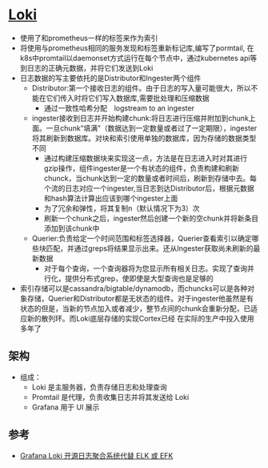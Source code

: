 # [Loki](link)

* 使用了和prometheus一样的标签来作为索引
* 将使用与prometheus相同的服务发现和标签重新标记库,编写了pormtail, 在k8s中promtail以daemonset方式运行在每个节点中，通过kubernetes api等到日志的正确元数据，并将它们发送到Loki
* 日志数据的写主要依托的是Distributor和Ingester两个组件
  - Distributor:第一个接收日志的组件。由于日志的写入量可能很大，所以不能在它们传入时将它们写入数据库,需要批处理和压缩数据
    + 通过一致性哈希分配　logstream to an ingester
  - ingester接收到日志并开始构建chunk:将日志进行压缩并附加到chunk上面。一旦chunk“填满”（数据达到一定数量或者过了一定期限），ingester将其刷新到数据库。对块和索引使用单独的数据库，因为存储的数据类型不同
    + 通过构建压缩数据块来实现这一点，方法是在日志进入时对其进行gzip操作，组件ingester是一个有状态的组件，负责构建和刷新chunck，当chunk达到一定的数量或者时间后，刷新到存储中去。每个流的日志对应一个ingester,当日志到达Distributor后，根据元数据和hash算法计算出应该到哪个ingester上面
    + 为了冗余和弹性，将其复制n（默认情况下为3）次
    + 刷新一个chunk之后，ingester然后创建一个新的空chunk并将新条目添加到该chunk中
  - Querier:负责给定一个时间范围和标签选择器，Querier查看索引以确定哪些块匹配，并通过greps将结果显示出来。还从Ingester获取尚未刷新的最新数据
    + 对于每个查询，一个查询器将为您显示所有相关日志。实现了查询并行化，提供分布式grep，使即使是大型查询也是足够的
* 索引存储可以是cassandra/bigtable/dynamodb，而chuncks可以是各种对象存储，Querier和Distributor都是无状态的组件。对于ingester他虽然是有状态的但是，当新的节点加入或者减少，整节点间的chunk会重新分配，已适应新的散列环。而Loki底层存储的实现Cortex已经 在实际的生产中投入使用多年了

## 架构

* 组成：
    - Loki 是主服务器，负责存储日志和处理查询
    - Promtail 是代理，负责收集日志并将其发送给 Loki
    - Grafana 用于 UI 展示

## 参考

* [Grafana Loki 开源日志聚合系统代替 ELK 或 EFK](https://wsgzao.github.io/post/loki/)
